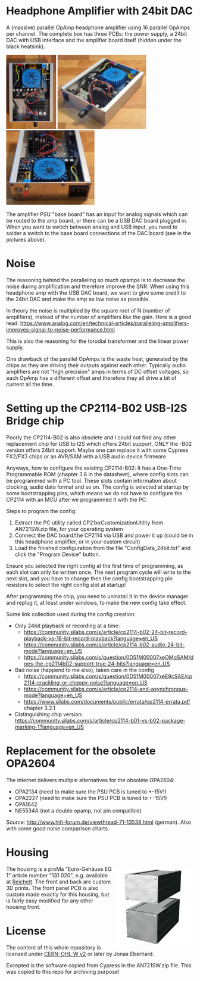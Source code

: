 # Headphone Amplifier with 24bit DAC
A (massive) parallel OpAmp headphone amplifier using 16 parallel OpAmps per channel. The complete box has three PCBs: the power supply, a 24bit DAC with USB interface and the amplifier board itself (hidden under the black heatsink).

<p float="center">
  <img src="docs/Top.jpg" height="200" alt="Amplifier Top" />
  <img src="docs/Headphone Amplifier.jpg" height="200" alt="Headphone Amplifier" />
  <img src="docs/Back.jpg" height="200" alt="Amplifier Back"/> 
</p>

The amplifier PSU "base board" has an input for analog signals which can be routed to the amp board, or there can be a USB DAC board plugged in. When you want to switch between analog and USB input, you need to solder a switch to the base board connections of the DAC board (see in the pictures above).


# Noise
The reasoning behind the paralleling so much opamps is to decrease the noise during amplification and therefore improve the SNR. When using this headphone amp with the USB DAC board, we want to give some credit to the 24bit DAC and make the amp as low noise as possible.

In theory the noise is multiplied by the square root of N (number of amplifiers), instead of the number of amplifiers like the gain. Here is a good read: https://www.analog.com/en/technical-articles/paralleling-amplifiers-improves-signal-to-noise-performance.html

This is also the reasoning for the torodial transformer and the linear power supply.

One drawback of the parallel OpAmps is the waste heat, generated by the chips as they are driving their outputs against each other. Typically audio amplifiers are not "high precision" amps in terms of DC offset voltages, so each OpAmp has a different offset and therefore they all drive a bit of current all the time.


# Setting up the CP2114-B02 USB-I2S Bridge chip
Poorly the CP2114-B02 is also obsolete and I could not find any other replacement chip for USB to I2S which offers 24bit support. ONLY the -B02 version offers 24bit support. Maybe one can replace it with some Cypress FX2/FX3 chips or an AVR/SAM with a USB audio device firmware.

Anyways, how to configure the existing CP2114-B02: It has a One-Time Programmable ROM (chapter 3.6 in the datasheet), where config slots can be programmed with a PC tool. These slots contain information about clocking, audio data format and so on. The config is selected at startup by some bootstrapping pins, which means we do not have to configure the CP2114 with an MCU after we programmed it with the PC.

Steps to program the config:

1. Extract the PC utility called CP21xxCustomizationUtility from AN721SW.zip file, for your operating system
2. Connect the DAC board/the CP2114 via USB and power it up (could be in this headphone amplifier, or in your custom circuit)
3. Load the finished configuration from the file "ConfigData_24bit.txt" and click the "Program Device" button.

Ensure you selected the right config at the first time of programming, as each slot can only be written once. The next program cycle will write to the next slot, and you have to change then the config bootstrapping pin resistors to select the right config slot at startup!

After programming the chip, you need to uninstall it in the device manager and replug it, at least under windows, to make the new config take effect.

Some link collection used during the config creation:

* Only 24bit playback or recording at a time:
  * https://community.silabs.com/s/article/cp2114-b02-24-bit-record-playback-vs-16-bit-record-playback?language=en_US
  * https://community.silabs.com/s/article/cp2114-b02-audio-24-bit-mode?language=en_US
  * https://community.silabs.com/s/question/0D51M00007xeOMqSAM/does-the-cp2114b02-support-true-24-bits?language=en_US
* Bad noise (happend to me also), taken care in the config
  * https://community.silabs.com/s/question/0D51M00007xeE9cSAE/cp2114-crackling-or-choppy-noise?language=en_US
  * https://community.silabs.com/s/article/cp2114-and-asynchronous-mode?language=en_US
  * https://www.silabs.com/documents/public/errata/cp2114-errata.pdf chapter 3.2.1
* Distinguishing chip version: https://community.silabs.com/s/article/cp2114-b01-vs-b02-package-marking-1?language=en_US


# Replacement for the obsolete OPA2604
The internet delivers multiple alternatives for the obsolete OPA2604:
* OPA2134 (need to make sure the PSU PCB is tuned to +-15V!)
* OPA2227 (need to make sure the PSU PCB is tuned to +-15V!)
* OPA1642
* NE5534A (not a double opamp, not pin compatible)

Source: http://www.hifi-forum.de/viewthread-71-13538.html (german). Also with some good noise comparison charts.


# Housing
<img src="docs/Reichelt GEH EG 1.jpg" alt="Housing Electronic Load" align="right" style="height: 200px; padding: 10px;" />

The housing is a proMa "Euro-Gehäuse EG 1" article number "131 020", e.g. available at [Reichelt](https://www.reichelt.de/de/en/euro-casing-geh-eg-1-p50423.html). The front and back are custom 3D prints. The front panel PCB is also custom made exactly for this housing, but is fairly easy modified for any other housing front.


# License
The content of this whole repository is licensed under [CERN-OHL-W v2](License/cern_ohl_w_v2.txt) or later by Jonas Eberhard.

Excepted is the software copied from Cypress in the AN721SW.zip file. This was copied to this repo for archiving purpose!